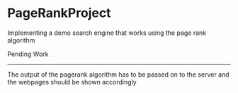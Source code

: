 # PageRankProject
Implementing a demo search engine that works using the page rank algorithm


Pending Work
______________________________
The output of the pagerank algorithm has to be passed on to the server and the webpages should be shown accordingly
